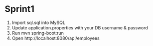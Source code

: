 # Sprint1
1. Import sql.sql into MySQL
2. Update application.properties with your DB username & password
3. Run mvn spring-boot:run
4. Open http://localhost:8080/api/employees
